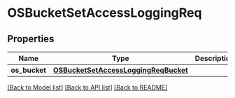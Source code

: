 # OSBucketSetAccessLoggingReq

## Properties
Name | Type | Description | Notes
------------ | ------------- | ------------- | -------------
**os_bucket** | [**OSBucketSetAccessLoggingReqBucket**](OSBucketSetAccessLoggingReqBucket.md) |  | 

[[Back to Model list]](../README.md#documentation-for-models) [[Back to API list]](../README.md#documentation-for-api-endpoints) [[Back to README]](../README.md)


